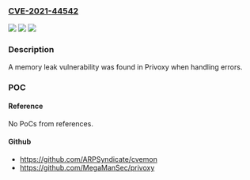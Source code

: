 ### [CVE-2021-44542](https://cve.mitre.org/cgi-bin/cvename.cgi?name=CVE-2021-44542)
![](https://img.shields.io/static/v1?label=Product&message=Privoxy&color=blue)
![](https://img.shields.io/static/v1?label=Version&message=Privoxy%203.0.33%20&color=brightgreen)
![](https://img.shields.io/static/v1?label=Vulnerability&message=CWE-401&color=brightgreen)

### Description

A memory leak vulnerability was found in Privoxy when handling errors.

### POC

#### Reference
No PoCs from references.

#### Github
- https://github.com/ARPSyndicate/cvemon
- https://github.com/MegaManSec/privoxy

